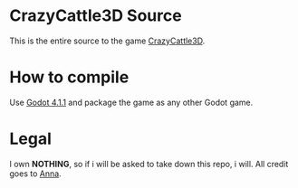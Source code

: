 # CrazyCattle3D Source
This is the entire source to the game [CrazyCattle3D](https://4nn4t4t.itch.io/crazycattle3d).
# How to compile
Use [Godot 4.1.1](https://github.com/godotengine/godot-builds/releases/tag/4.4.1-stable) and package the game as any other Godot game.
# Legal
I own **NOTHING**, so if i will be asked to take down this repo, i will. All credit goes to [Anna](https://4nn4t4t.itch.io/).
